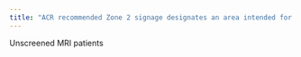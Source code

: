 ```yaml
---
title: "ACR recommended Zone 2 signage designates an area intended for:"
---
```

Unscreened MRI patients

